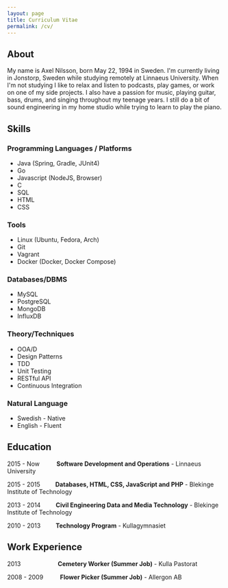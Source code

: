 ```yaml
---
layout: page
title: Curriculum Vitae
permalink: /cv/
---
```

## About
My name is Axel Nilsson, born May 22, 1994 in Sweden. I'm currently living in Jonstorp, Sweden while studying remotely at Linnaeus University. When I'm not studying I like to relax and listen to podcasts, play games, or work on one of my side projects. I also have a passion for music, playing guitar, bass, drums, and singing throughout my teenage years. I still do a bit of sound engineering in my home studio while trying to learn to play the piano.

## Skills
### Programming Languages / Platforms
* Java (Spring, Gradle, JUnit4)
* Go
* Javascript (NodeJS, Browser)
* C
* SQL
* HTML
* CSS

### Tools
* Linux (Ubuntu, Fedora, Arch)
* Git
* Vagrant
* Docker (Docker, Docker Compose)

### Databases/DBMS
* MySQL
* PostgreSQL
* MongoDB
* InfluxDB

### Theory/Techniques
* OOA/D
* Design Patterns
* TDD
* Unit Testing
* RESTful API
* Continuous Integration

### Natural Language
* Swedish - Native
* English - Fluent

## Education
2015 - Now &nbsp;&nbsp;&nbsp;&nbsp;&nbsp;&nbsp;&nbsp;&nbsp; **Software Development and Operations** - Linnaeus University

2015 - 2015 &nbsp;&nbsp;&nbsp;&nbsp;&nbsp;&nbsp;&nbsp; **Databases, HTML, CSS, JavaScript and PHP** - Blekinge Institute of Technology

2013 - 2014 &nbsp;&nbsp;&nbsp;&nbsp;&nbsp;&nbsp;&nbsp; **Civil Engineering Data and Media Technology** - Blekinge Institute of Technology
 
2010 - 2013 &nbsp;&nbsp;&nbsp;&nbsp;&nbsp;&nbsp;&nbsp; **Technology Program** - Kullagymnasiet

## Work Experience
2013 &nbsp;&nbsp;&nbsp;&nbsp;&nbsp;&nbsp;&nbsp;&nbsp;&nbsp;&nbsp;&nbsp;&nbsp;&nbsp;&nbsp;&nbsp;&nbsp;&nbsp;&nbsp;&nbsp;&nbsp; **Cemetery Worker (Summer Job)** - Kulla Pastorat

2008 - 2009 &nbsp;&nbsp;&nbsp;&nbsp;&nbsp;&nbsp;&nbsp;&nbsp; **Flower Picker (Summer Job)** - Allergon AB
